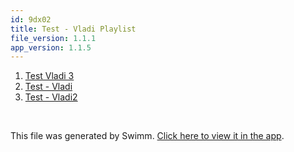 ```yaml
---
id: 9dx02
title: Test - Vladi Playlist
file_version: 1.1.1
app_version: 1.1.5
---
```


<!-- Steps - Do not remove this comment -->
1. [Test Vladi 3](test-vladi-3.64cx9.sw.md)
2. [Test - Vladi](test-vladi.f4b2z.sw.md)
3. [Test - Vladi2](test-vladi2.b7ks3.sw.md)


<br/>

This file was generated by Swimm. [Click here to view it in the app](https://app.swimm.io/repos/Z2l0aHViJTNBJTNBc2hhdWwtdGVzdCUzQSUzQVNoYXVsQW1yYW5T/playlists/9dx02).
